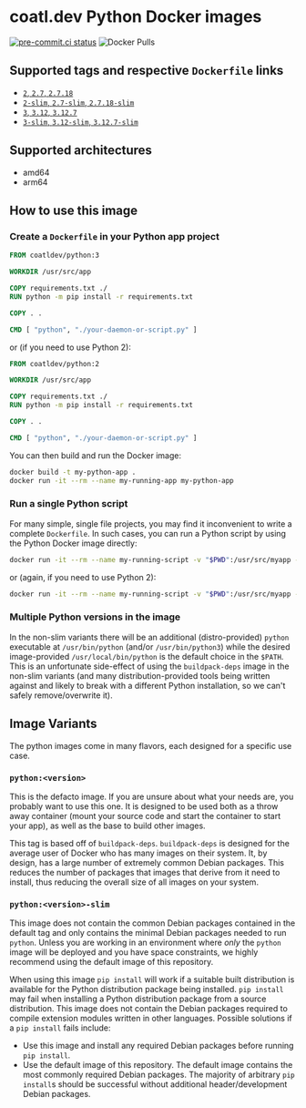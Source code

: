 # coatl.dev Python Docker images

[![pre-commit.ci status](https://results.pre-commit.ci/badge/github/coatl-dev/docker-python/coatl.svg)](https://results.pre-commit.ci/latest/github/coatl-dev/docker-python/coatl)
![Docker Pulls](https://img.shields.io/docker/pulls/coatldev/python)

## Supported tags and respective `Dockerfile` links

- [`2`, `2.7`, `2.7.18`]
- [`2-slim`, `2.7-slim`, `2.7.18-slim`]
- [`3`, `3.12`, `3.12.7`]
- [`3-slim`, `3.12-slim`, `3.12.7-slim`]

## Supported architectures

- amd64
- arm64

## How to use this image

### Create a `Dockerfile` in your Python app project

```dockerfile
FROM coatldev/python:3

WORKDIR /usr/src/app

COPY requirements.txt ./
RUN python -m pip install -r requirements.txt

COPY . .

CMD [ "python", "./your-daemon-or-script.py" ]
```

or (if you need to use Python 2):

```dockerfile
FROM coatldev/python:2

WORKDIR /usr/src/app

COPY requirements.txt ./
RUN python -m pip install -r requirements.txt

COPY . .

CMD [ "python", "./your-daemon-or-script.py" ]
```

You can then build and run the Docker image:

```sh
docker build -t my-python-app .
docker run -it --rm --name my-running-app my-python-app
```

### Run a single Python script

For many simple, single file projects, you may find it inconvenient to write a
complete `Dockerfile`. In such cases, you can run a Python script by using the
Python Docker image directly:

```sh
docker run -it --rm --name my-running-script -v "$PWD":/usr/src/myapp -w /usr/src/myapp coatldev/python:3 python your-daemon-or-script.py
```

or (again, if you need to use Python 2):

```sh
docker run -it --rm --name my-running-script -v "$PWD":/usr/src/myapp -w /usr/src/myapp coatldev/python:2 python your-daemon-or-script.py
```

### Multiple Python versions in the image

In the non-slim variants there will be an additional (distro-provided) `python`
executable at `/usr/bin/python` (and/or `/usr/bin/python3`) while the desired
image-provided `/usr/local/bin/python` is the default choice in the `$PATH`.
This is an unfortunate side-effect of using the `buildpack-deps` image in the
non-slim variants (and many distribution-provided tools being written against
and likely to break with a different Python installation, so we can't safely
remove/overwrite it).

## Image Variants

The python images come in many flavors, each designed for a specific use case.

### `python:<version>`

This is the defacto image. If you are unsure about what your needs are, you
probably want to use this one. It is designed to be used both as a throw away
container (mount your source code and start the container to start your app), as
well as the base to build other images.

This tag is based off of `buildpack-deps`. `buildpack-deps` is designed for the
average user of Docker who has many images on their system. It, by design, has a
large number of extremely common Debian packages. This reduces the number of
packages that images that derive from it need to install, thus reducing the
overall size of all images on your system.

### `python:<version>-slim`

This image does not contain the common Debian packages contained in the default
tag and only contains the minimal Debian packages needed to run `python`. Unless
you are working in an environment where _only_ the `python` image will be deployed
and you have space constraints, we highly recommend using the default image of
this repository.

When using this image `pip install` will work if a suitable built distribution
is available for the Python distribution package being installed. `pip install`
may fail when installing a Python distribution package from a source
distribution. This image does not contain the Debian packages required to
compile extension modules written in other languages. Possible solutions if a
`pip install` fails include:

- Use this image and install any required Debian packages before running
  `pip install`.
- Use the default image of this repository. The default image contains the most
  commonly required Debian packages. The majority of arbitrary `pip install`s
  should be successful without additional header/development Debian packages.

<!-- Links -->
[`2`, `2.7`, `2.7.18`]: https://github.com/coatl-dev/docker-python/blob/coatl/2.7/bookworm/Dockerfile
[`2-slim`, `2.7-slim`, `2.7.18-slim`]: https://github.com/coatl-dev/docker-python/blob/coatl/2.7/slim-bookworm/Dockerfile
[`3`, `3.12`, `3.12.7`]: https://github.com/coatl-dev/docker-python/blob/coatl/3.12/bookworm/Dockerfile
[`3-slim`, `3.12-slim`, `3.12.7-slim`]: https://github.com/coatl-dev/docker-python/blob/coatl/3.12/slim-bookworm/Dockerfile
